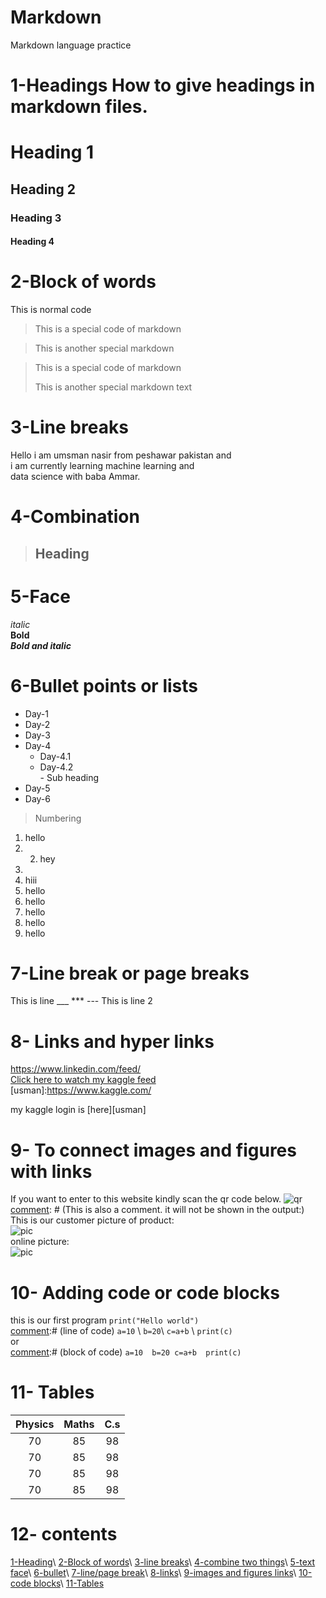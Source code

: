 # Markdown
Markdown language practice
# 1-Headings  How to give headings in markdown files.  
# Heading 1 
## Heading 2 
### Heading 3 
#### Heading 4  
# 2-Block of words  
This is normal code  
> This is a special code of markdown 

> This is another special markdown   

> This is a special code of markdown 
> 
>This is another special markdown text  
# 3-Line breaks
Hello i am umsman nasir from peshawar pakistan and \
i am currently learning machine  learning and \
data  science with baba Ammar.  
# 4-Combination 
> ## Heading    
# 5-Face
*italic*  
**Bold**  
***Bold and italic***   
# 6-Bullet points or lists 
- Day-1 
- Day-2 
- Day-3 
- Day-4     
   - Day-4.1     
   - Day-4.2         
          - Sub heading 
- Day-5 
- Day-6  
> Numbering  
 1. hello 
 2. 2. hey 
 3. 
 3. hiii 
 1. hello
 1. hello 
 1. hello 
 1. hello 
 1. hello  
# 7-Line break or page breaks  
This is line 
___ *** --- 
This is line 2   
# 8- Links and hyper links  
<https://www.linkedin.com/feed/>  
[Click here to watch my kaggle feed](https://www.kaggle.com/)  
[usman]:https://www.kaggle.com/ 

my kaggle login is [here][usman]  

# 9- To connect images and figures with links  
If you want to enter to this website kindly scan the qr code below. 
![qr](qr.png)   
[comment]: # (This is also a comment. it will not be shown in the output:)  
This is our customer picture of product:  
![pic](pic.jpg)  
online picture:  
![pic](https://www.google.com/search?q=usman+nasir&sxsrf=ALiCzsYXWNiEC_Xq5ZZsQltPTEKiKAFecw:1654840867495&source=lnms&tbm=isch&sa=X&ved=2ahUKEwjXjcTQmqL4AhWk_7sIHT6MA7sQ_AUoAnoECAIQBA&biw=1366&bih=578&dpr=1#imgrc=jdECDL9wI7QSGM)  
# 10- Adding code or code blocks
this is our first program `print("Hello world")`  
[comment]:# (line of code)  `a=10` \ `b=20`\ `c=a+b` \ `print(c)`  
or  
[comment]:# (block of code)   ``` a=10  b=20 c=a+b  print(c) ```  
# 11- Tables
|Physics | Maths | C.s | 
|:--------:|:-------:|:----------:|
| 70| 85| 98| 
|70| 85| 98| 
| 70| 85| 98| 
| 70| 85| 98|    
[commment]:# (:----- is use for left allignment of text in table) 
[comment]: # (----- : is use for right allignment of text in table) 
[comment]: # (:----- : is use for middle allignment of text in table)  
# 12- contents  
[1-Heading](#1-headings)\ 
[2-Block of words](#2-block-of-words)\ 
[3-line breaks](#3-line-breaks)\ 
[4-combine two things](#4-combination)\ 
[5-text face](#5-face)\ 
[6-bullet](#6-bullet-points-or-lists)\ 
[7-line/page break](#7-line-break-or-page-breaks)\ 
[8-links](#8--links-and-hyper-links)\ 
[9-images and figures links](#9--to-connect-images-and-figures-with-links)\ 
[10-code blocks](10--adding-code-or-code-blocks)\ 
[11-Tables](#11--tables)
